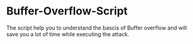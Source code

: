 # Buffer-Overflow-Script
The script help you to understand the bascis of Buffer overflow and will save you a lot of time while executing the attack.

